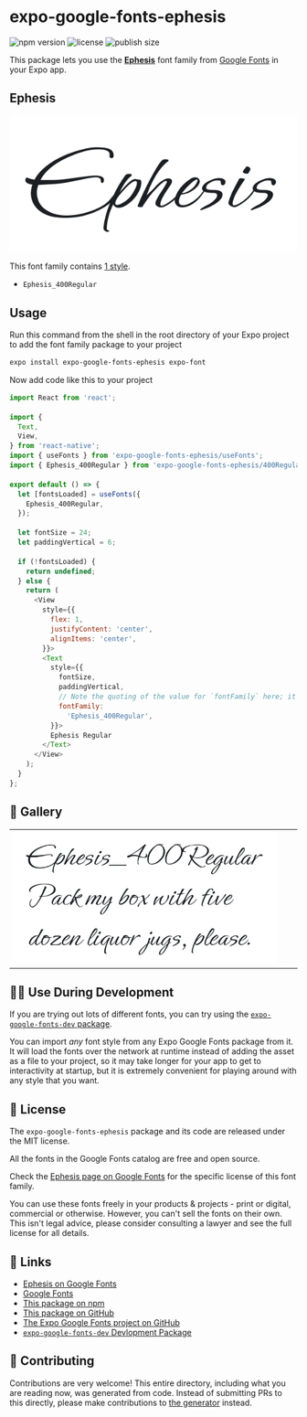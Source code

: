 # expo-google-fonts-ephesis

![npm version](https://flat.badgen.net/npm/v/expo-google-fonts-ephesis)
![license](https://flat.badgen.net/github/license/expo/google-fonts)
![publish size](https://flat.badgen.net/packagephobia/install/expo-google-fonts-ephesis)

This package lets you use the [**Ephesis**](https://fonts.google.com/specimen/Ephesis) font family from [Google Fonts](https://fonts.google.com/) in your Expo app.

## Ephesis

![Ephesis](./font-family.png)

This font family contains [1 style](#-gallery).

- `Ephesis_400Regular`

## Usage

Run this command from the shell in the root directory of your Expo project to add the font family package to your project
```sh
expo install expo-google-fonts-ephesis expo-font
```

Now add code like this to your project
```js
import React from 'react';

import {
  Text,
  View,
} from 'react-native';
import { useFonts } from 'expo-google-fonts-ephesis/useFonts';
import { Ephesis_400Regular } from 'expo-google-fonts-ephesis/400Regular';

export default () => {
  let [fontsLoaded] = useFonts({
    Ephesis_400Regular,
  });

  let fontSize = 24;
  let paddingVertical = 6;

  if (!fontsLoaded) {
    return undefined;
  } else {
    return (
      <View
        style={{
          flex: 1,
          justifyContent: 'center',
          alignItems: 'center',
        }}>
        <Text
          style={{
            fontSize,
            paddingVertical,
            // Note the quoting of the value for `fontFamily` here; it expects a string!
            fontFamily:
              'Ephesis_400Regular',
          }}>
          Ephesis Regular
        </Text>
      </View>
    );
  }
};

```

## 🔡 Gallery


||||
|-|-|-|
|![Ephesis_400Regular](.//400Regular/Ephesis_400Regular.ttf.png)||||


## 👩‍💻 Use During Development

If you are trying out lots of different fonts, you can try using the [`expo-google-fonts-dev` package](https://github.com/freeboub/google-fonts/tree/master/font-packages/dev#readme).

You can import *any* font style from any Expo Google Fonts package from it. It will load the fonts
over the network at runtime instead of adding the asset as a file to your project, so it may take longer
for your app to get to interactivity at startup, but it is extremely convenient
for playing around with any style that you want.

## 📖 License

The `expo-google-fonts-ephesis` package and its code are released under the MIT license.

All the fonts in the Google Fonts catalog are free and open source.

Check the [Ephesis page on Google Fonts](https://fonts.google.com/specimen/Ephesis) for the specific license of this font family.

You can use these fonts freely in your products & projects - print or digital, commercial or otherwise. However, you can't sell the fonts on their own. This isn't legal advice, please consider consulting a lawyer and see the full license for all details.

## 🔗 Links

- [Ephesis on Google Fonts](https://fonts.google.com/specimen/Ephesis)
- [Google Fonts](https://fonts.google.com/)
- [This package on npm](https://www.npmjs.com/package/expo-google-fonts-ephesis)
- [This package on GitHub](https://github.com/freeboub/google-fonts/tree/master/font-packages/ephesis)
- [The Expo Google Fonts project on GitHub](https://github.com/freeboub/google-fonts)
- [`expo-google-fonts-dev` Devlopment Package](https://github.com/freeboub/google-fonts/tree/master/font-packages/dev)

## 🤝 Contributing

Contributions are very welcome! This entire directory, including what you are reading now, was generated from code. Instead of submitting PRs to this directly, please make contributions to [the generator](https://github.com/freeboub/google-fonts/tree/master/packages/generator) instead.
